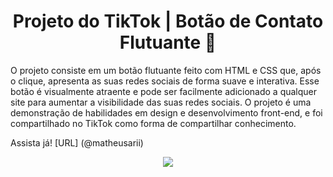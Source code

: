 <div align="center">
  <h1>Projeto do TikTok | Botão de Contato Flutuante 👥</h1>
</div>

O projeto consiste em um botão flutuante feito com HTML e CSS que, após o clique, apresenta as suas redes sociais de forma suave e interativa. Esse botão é visualmente atraente e pode ser facilmente adicionado a qualquer site para aumentar a visibilidade das suas redes sociais. O projeto é uma demonstração de habilidades em design e desenvolvimento front-end, e foi compartilhado no TikTok como forma de compartilhar conhecimento.

Assista já! [URL] (@matheusarii)

<div align="center">
   <img src="https://user-images.githubusercontent.com/114448911/230689036-10a406a1-04cf-443f-9e6d-a5fde73366fd.png">
</div>


<div align="center">
   <img src="https://user-images.githubusercontent.com/114448911/230689811-7488fe11-6f49-4ec2-a47b-0bc49b89ae3b.gif" width="500px>
</div>


